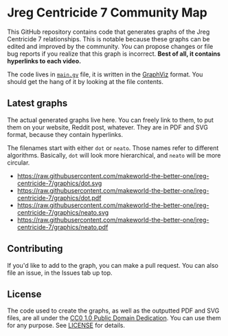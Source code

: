 # Jreg Centricide 7 Community Map

This GitHub repository contains code that generates graphs of the Jreg Centricide 7 relationships. This is notable because these graphs can be edited and improved by the community. *You* can propose changes or file bug reports if you realize that this graph is incorrect. **Best of all, it contains hyperlinks to each video.**

The code lives in [`main.gv`](./main.gv) file, it is written in the [GraphViz](https://graphviz.org/) format. You should get the hang of it by looking at the file contents.


## Latest graphs

The actual generated graphs live here. You can freely link to them, to put them on your website, Reddit post, whatever. They are in PDF and SVG format, because they contain hyperlinks.

The filenames start with either `dot` or `neato`. Those names refer to different algorithms. Basically, `dot` will look more hierarchical, and `neato` will be more circular.

- https://raw.githubusercontent.com/makeworld-the-better-one/jreg-centricide-7/graphics/dot.svg
- https://raw.githubusercontent.com/makeworld-the-better-one/jreg-centricide-7/graphics/dot.pdf
- https://raw.githubusercontent.com/makeworld-the-better-one/jreg-centricide-7/graphics/neato.svg
- https://raw.githubusercontent.com/makeworld-the-better-one/jreg-centricide-7/graphics/neato.pdf


## Contributing

If you'd like to add to the graph, you can make a pull request. You can also file an issue, in the Issues tab up top.

## License

The code used to create the graphs, as well as the outputted PDF and SVG files, are all under the [CC0 1.0 Public Domain Dedication](https://creativecommons.org/publicdomain/zero/1.0/). You can use them for any purpose. See [LICENSE](./LICENSE) for details.

